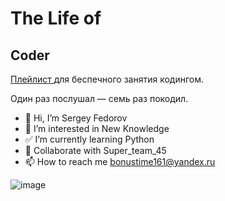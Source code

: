 <!DOCTYPE html>
<html lang="ru">
  <head>
    <meta charset="UTF-8" />
    <meta name="viewport" content="width=device-width, initial-scale=1.0" />
    <title>Добавляем ссылке путь</title>
  </head>
  <body>
    <h1>The Life of</h1>
    <h2>Coder</h2>
    <!-- Ссылку нужно добавить в абзаце ниже -->
    <p>
    <a href="https://music.yandex.ru/iframe/#playlist/ynx-praktikum/1002">Плейлист
    </a> для беспечного занятия кодингом.</p>
    <p>Один раз послушал — семь раз покодил.</p>
  </body>
</html>

- 👋 Hi, I’m Sergey Fedorov
- 👀 I’m interested in New Knowledge
- ✅ I’m currently learning Python
- 💞️ Collaborate with Super_team_45
- 📫 How to reach me bonustime161@yandex.ru

<!---
Nemets87/Nemets87 is a ✨ special ✨ repository because its `README.md` (this file) appears on your GitHub profile.
You can click the Preview link to take a look at your changes.
--->
![image](https://user-images.githubusercontent.com/109182055/217524095-4fabfb74-7f50-4fa9-b170-eac8aa4c87ca.png)


